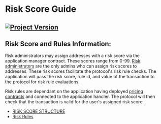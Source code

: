 # Risk Score Guide
[![Project Version][version-image]][version-url]
--- 

## Risk Score and Rules Information: 

Risk administrators may assign addresses with a risk score via the application manager contract. These scores range from 0-99. [Risk administrators](../permissions/ADMIN-ROLES.md) are the only admins who can assign risk scores to addresses. These risk scores facilitate the protocol's risk rule checks. The application will pass the risk score, rule id, and value of the transaction to the protocol for risk rule evaluations. 

Risk rules are dependant on the application having deployed [pricing contracts](../pricing/README.md) and connected to the application handler. The protocol will then check that the transaction is valid for the user's assigned risk score. 


- [RISK SCORE STRUCTURE](./RISK-SCORE-STRUCTURE.md)
- [Risk Rules](./RISK-SCORE-RULES.md)


<!-- These are the header links -->
[version-image]: https://img.shields.io/badge/Version-1.3.1-brightgreen?style=for-the-badge&logo=appveyor
[version-url]: https://github.com/thrackle-io/rules-engine
